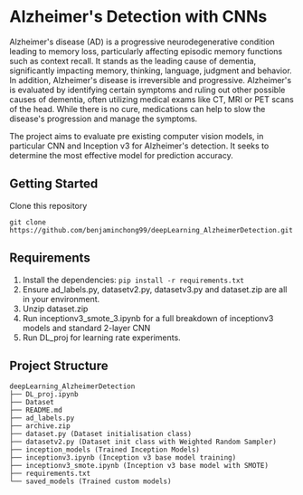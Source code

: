 # Alzheimer's Detection with CNNs
Alzheimer's disease (AD) is a progressive neurodegenerative condition leading to memory loss, particularly affecting episodic memory functions such as context recall. It stands as the leading cause of dementia, significantly impacting memory, thinking, language, judgment and behavior. In addition, Alzheimer's disease is irreversible and progressive. Alzheimer's is evaluated by identifying certain symptoms and ruling out other possible causes of dementia, often utilizing medical exams like CT, MRI or PET scans of the head. While there is no cure, medications can help to slow the disease's progression and manage the symptoms.

The project aims to evaluate pre existing computer vision models, in particular CNN and Inception v3 for Alzheimer's detection. It seeks to determine the most effective model for prediction accuracy.

## Getting Started
Clone this repository
```
git clone https://github.com/benjaminchong99/deepLearning_AlzheimerDetection.git
```

## Requirements
1. Install the dependencies:
`pip install -r requirements.txt`
2. Ensure ad_labels.py, datasetv2.py, datasetv3.py and dataset.zip are all in your environment.
3. Unzip dataset.zip
4. Run inceptionv3_smote_3.ipynb for a full breakdown of inceptionv3 models and standard 2-layer CNN
5. Run DL_proj for learning rate experiments.

## Project Structure
```
deepLearning_AlzheimerDetection
├── DL_proj.ipynb
├── Dataset 
├── README.md
├── ad_labels.py
├── archive.zip
├── dataset.py (Dataset initialisation class)
├── datasetv2.py (Dataset init class with Weighted Random Sampler)
├── inception_models (Trained Inception Models)
├── inceptionv3.ipynb (Inception v3 base model training)
├── inceptionv3_smote.ipynb (Inception v3 base model with SMOTE)
├── requirements.txt
└── saved_models (Trained custom models)
```
